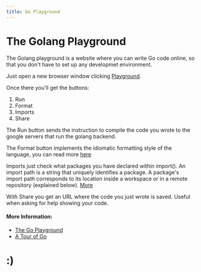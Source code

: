 ```yaml
---
title: Go Playground
---
```


# The Golang Playground
The Golang playground is a website where you can write Go code online, so that you don't have to set up any developmet environment.

Just open a new browser window clicking [Playground](https://play.golang.org).

Once there you'll get the buttons:
1. Run
2. Format
3. Imports
4. Share

The Run button sends the instruction to compile the code you wrote to the google servers that run the golang backend.

The Format button implements the idiomatic formatting style of the language, you can read more [here](https://golang.org/pkg/fmt/)

Imports just check what packages you have declared within import(). An import path is a string that uniquely identifies a package. A package's import path corresponds to its location inside a workspace or in a remote repository (explained below). [More](https://golang.org/doc/code.html#ImportPaths)

With Share you get an URL where the code you just wrote is saved. Useful when asking for help showing your code.

#### More Information:
<!-- Please add any articles you think might be helpful to read before writing the article -->
* [The Go Playground](https://play.golang.org/)
* [A Tour of Go](https://tour.golang.org/welcome/4)

# :)
